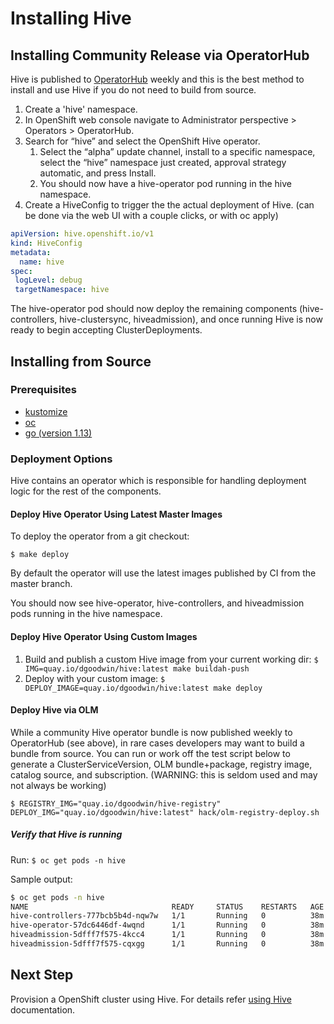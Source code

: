 # Installing Hive

## Installing Community Release via OperatorHub

Hive is published to [OperatorHub](https://operatorhub.io/operator/hive-operator) weekly and this is the best method to install and use Hive if you do not need to build from source.

  1. Create a 'hive' namespace.
  1. In OpenShift web console navigate to Administrator perspective > Operators > OperatorHub.
  1. Search for “hive” and select the OpenShift Hive operator.
     1. Select the “alpha” update channel, install to a specific namespace, select the “hive” namespace just created, approval strategy automatic, and press Install.
     1. You should now have a hive-operator pod running in the hive namespace.
  1. Create a HiveConfig to trigger the the actual deployment of Hive. (can be done via the web UI with a couple clicks, or with oc apply)

```yaml
apiVersion: hive.openshift.io/v1
kind: HiveConfig
metadata:
  name: hive
spec:
 logLevel: debug
 targetNamespace: hive
```

The hive-operator pod should now deploy the remaining components (hive-controllers, hive-clustersync, hiveadmission), and once running Hive is now ready to begin accepting ClusterDeployments.

## Installing from Source

### Prerequisites

* [kustomize](https://github.com/kubernetes-sigs/kustomize#kustomize)
* [oc](https://mirror.openshift.com/pub/openshift-v4/clients/oc/latest/)
* [go (version 1.13)](https://github.com/golang/go)

### Deployment Options

Hive contains an operator which is responsible for handling deployment logic for the rest of the components.

#### Deploy Hive Operator Using Latest Master Images

To deploy the operator from a git checkout:

  `$ make deploy`

By default the operator will use the latest images published by CI from the master branch.

You should now see hive-operator, hive-controllers, and hiveadmission pods running in the hive namespace.

#### Deploy Hive Operator Using Custom Images

 1. Build and publish a custom Hive image from your current working dir: `$ IMG=quay.io/dgoodwin/hive:latest make buildah-push`
 2. Deploy with your custom image: `$ DEPLOY_IMAGE=quay.io/dgoodwin/hive:latest make deploy`

#### Deploy Hive via OLM

While a community Hive operator bundle is now published weekly to OperatorHub (see above), in rare cases developers may want to build a bundle from source.  You can run or work off the test script below to generate a ClusterServiceVersion, OLM bundle+package, registry image, catalog source, and subscription. (WARNING: this is seldom used and may not always be working)

`$ REGISTRY_IMG="quay.io/dgoodwin/hive-registry" DEPLOY_IMG="quay.io/dgoodwin/hive:latest" hack/olm-registry-deploy.sh`

##### Verify that Hive is running
Run: `$ oc get pods -n hive`

Sample output:

```bash
$ oc get pods -n hive
NAME                                READY     STATUS    RESTARTS   AGE
hive-controllers-777bcb5b4d-nqw7w   1/1       Running   0          38m
hive-operator-57dc6446df-4wqnd      1/1       Running   0          38m
hiveadmission-5dfff7f575-4kcc4      1/1       Running   0          38m
hiveadmission-5dfff7f575-cqxgg      1/1       Running   0          38m
```

## Next Step

Provision a OpenShift cluster using Hive.
For details refer [using Hive](./using-hive.md) documentation.

